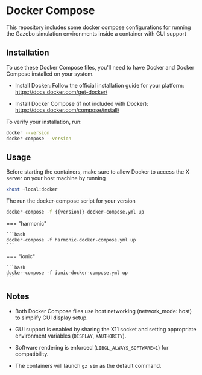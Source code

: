# Docker Compose

This repository includes some docker compose configurations for running the Gazebo simulation environments inside a container with GUI support

## Installation

To use these Docker Compose files, you'll need to have Docker and Docker Compose installed on your system.

- Install Docker: Follow the official installation guide for your platform:
<https://docs.docker.com/get-docker/>

- Install Docker Compose (if not included with Docker):
<https://docs.docker.com/compose/install/>

To verify your installation, run:

```bash
docker --version
docker-compose --version
```

## Usage

Before starting the containers, make sure to allow Docker to access the X server on your host machine by running 

```bash
xhost +local:docker
```

The run the docker-compose script for your version

```bash
docker-compose -f {{version}}-docker-compose.yml up
```

=== "harmonic"

    ```bash
    docker-compose -f harmonic-docker-compose.yml up
    ```

=== "ionic"

    ```bash
    docker-compose -f ionic-docker-compose.yml up
    ```

## Notes

- Both Docker Compose files use host networking (network_mode: host) to simplify GUI display setup.

- GUI support is enabled by sharing the X11 socket and setting appropriate environment variables (`DISPLAY`, `XAUTHORITY`).

- Software rendering is enforced (`LIBGL_ALWAYS_SOFTWARE=1`) for compatibility.

- The containers will launch `gz sim` as the default command.
